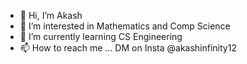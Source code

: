 - 👋 Hi, I’m Akash
- 👀 I’m interested in Mathematics and Comp Science
- 🌱 I’m currently learning CS Engineering
- 📫 How to reach me ... DM on Insta @akashinfinity12

<!---
akashinfinity12/akashinfinity12 is a ✨ special ✨ repository because its `README.md` (this file) appears on your GitHub profile.
You can click the Preview link to take a look at your changes.
--->
